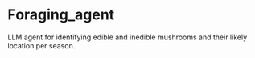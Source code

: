 # Foraging_agent
LLM agent for identifying edible and inedible mushrooms and their likely location per season.
